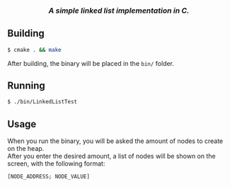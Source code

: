 <div align="center">
  
### *A simple linked list implementation in C.*

</div>

## Building

```bash
$ cmake . && make
```
After building, the binary will be placed in the `bin/` folder.


## Running

```bash
$ ./bin/LinkedListTest
```

## Usage
When you run the binary, you will be asked the amount of nodes to create on the heap.  
After you enter the desired amount, a list of nodes will be shown on the screen, with the following format:  
```
[NODE_ADDRESS; NODE_VALUE]
```
